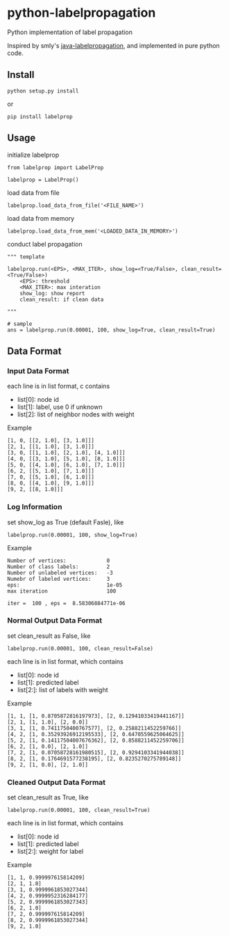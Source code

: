 # python-labelpropagation

Python implementation of label propagation

Inspired by smly's [java-labelpropagation](https://github.com/smly/java-labelpropagation), and implemented in pure python code.

## Install

    python setup.py install

or 

    pip install labelprop


## Usage

initialize labelprop

    from labelprop import LabelProp

    labelprop = LabelProp()


load data from file

    labelprop.load_data_from_file('<FILE_NAME>')

load data from memory

    labelprop.load_data_from_mem('<LOADED_DATA_IN_MEMORY>')

conduct label propagation
    
    """ template

    labelprop.run(<EPS>, <MAX_ITER>, show_log=<True/False>, clean_result=<True/False>)
        <EPS>: threshold
        <MAX_ITER>: max interation
        show_log: show report
        clean_result: if clean data

    """
    
    # sample
    ans = labelprop.run(0.00001, 100, show_log=True, clean_result=True) 

## Data Format

### Input Data Format

each line is in list format, c contains

- list[0]: node id
- list[1]: label, use 0 if unknown
- list[2]: list of neighbor nodes with weight

Example

    [1, 0, [[2, 1.0], [3, 1.0]]]
    [2, 1, [[1, 1.0], [3, 1.0]]]
    [3, 0, [[1, 1.0], [2, 1.0], [4, 1.0]]]
    [4, 0, [[3, 1.0], [5, 1.0], [8, 1.0]]]
    [5, 0, [[4, 1.0], [6, 1.0], [7, 1.0]]]
    [6, 2, [[5, 1.0], [7, 1.0]]]
    [7, 0, [[5, 1.0], [6, 1.0]]]
    [8, 0, [[4, 1.0], [9, 1.0]]]
    [9, 2, [[8, 1.0]]]

### Log Information

set show_log as True (default Fasle), like
    
    labelprop.run(0.00001, 100, show_log=True) 

Example

    Number of vertices:             0
    Number of class labels:         2
    Number of unlabeled vertices:   -3
    Numebr of labeled vertices:     3
    eps:                            1e-05
    max iteration                   100

    iter =  100 , eps =  8.58306884771e-06

### Normal Output Data Format

set clean_result as False, like
    
    labelprop.run(0.00001, 100, clean_result=False) 

each line is in list format, which contains

- list[0]: node id
- list[1]: predicted label
- list[2:]: list of labels with weight

Example

    [1, 1, [1, 0.8705872816197973], [2, 0.12941033419441167]]
    [2, 1, [1, 1.0], [2, 0.0]]
    [3, 1, [1, 0.7411750400767577], [2, 0.2588211452259766]]
    [4, 2, [1, 0.35293926912195533], [2, 0.6470559625064625]]
    [5, 2, [1, 0.14117504007676362], [2, 0.8588211452259706]]
    [6, 2, [1, 0.0], [2, 1.0]]
    [7, 2, [1, 0.07058728161980515], [2, 0.9294103341944038]]
    [8, 2, [1, 0.1764691577238195], [2, 0.8235270275789148]]
    [9, 2, [1, 0.0], [2, 1.0]]

### Cleaned Output Data Format

set clean_result as True, like
    
    labelprop.run(0.00001, 100, clean_result=True) 

each line is in list format, which contains

- list[0]: node id
- list[1]: predicted label
- list[2:]: weight for label

Example

    [1, 1, 0.999997615814209]
    [2, 1, 1.0]
    [3, 1, 0.9999961853027344]
    [4, 2, 0.9999952316284177]
    [5, 2, 0.9999961853027343]
    [6, 2, 1.0]
    [7, 2, 0.999997615814209]
    [8, 2, 0.9999961853027344]
    [9, 2, 1.0]







